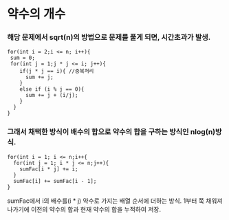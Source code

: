약수의 개수
===========

### 해당 문제에서 sqrt(n)의 방법으로 문제를 풀게 되면, 시간초과가 발생.

```
for(int i = 2;i <= n; i++){  
 sum = 0;
 for(int j = 1;j * j <= i; j++){
    if(j * j == i){ //중복처리
      sum += j;
    }
    else if (i % j == 0){
      sum += j + (i/j);
    }
  }
}
```

### 그래서 채택한 방식이 배수의 합으로 약수의 합을 구하는 방식인 nlog(n)방식.

```
for(int i = 1; i <= n;i++{
  for(int j = 1; i * j <= n;j++){
    sumFac[i * j] += i;
  }
  sumFac[i] += sumFac[i - 1];
}
```

sumFac에서 i의 배수를(i * j) 약수로 가지는 배열 순서에 더하는 방식.
1부터 쭉 채워져 나가기에 이전의 약수의 합과 현재 약수의 합을 누적하여 저장.

